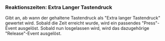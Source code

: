 ### Reaktionszeiten: Extra Langer Tastendruck

Gibt an, ab wann der gehaltene Tastendruck als "Extra langer Tastendruck" gewertet wird. Sobald die Zeit erreicht wurde, wird ein passendes "Press"-Event ausgelöst. Sobald nun losgelassen wird, wird das dazugehörige "Release"-Event ausgelöst.